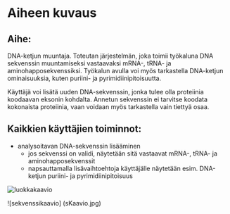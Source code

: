 # Aiheen kuvaus

## Aihe:

DNA-ketjun muuntaja. Toteutan järjestelmän, joka toimii työkaluna DNA sekvenssin muuntamiseksi vastaavaksi mRNA-, tRNA- ja aminohapposekvenssiksi. Työkalun avulla voi myös tarkastella DNA-ketjun ominaisuuksia, kuten puriini- ja pyrimidiinipitoisuutta.

Käyttäjä voi lisätä uuden DNA-sekvenssin, jonka tulee olla proteiinia koodaavan eksonin kohdalta. Annetun sekvenssin ei tarvitse koodata kokonaista proteiinia, vaan voidaan myös tarkastella vain tiettyä osaa.

## Kaikkien käyttäjien toiminnot:

- analysoitavan DNA-sekvenssin lisääminen
  - jos sekvenssi on validi, näytetään sitä vastaavat  mRNA-, tRNA- ja aminohapposekvenssit
  - napsauttamalla lisävaihtoehtoja käyttäjälle näytetään esim. DNA-ketjun  puriini- ja pyrimidiinipitoisuus

![luokkakaavio](DNA-converter.png)

![sekvenssikaavio] (sKaavio.jpg)
